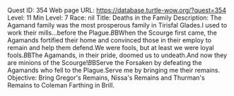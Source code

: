 Quest ID: 354
Web page URL: https://database.turtle-wow.org/?quest=354
Level: 11
Min Level: 7
Race: nil
Title: Deaths in the Family
Description: The Agamand family was the most prosperous family in Tirisfal Glades.I used to work their mills...before the Plague.$B$BWhen the Scourge first came, the Agamands fortified their home and convinced those in their employ to remain and help them defend.We were fools, but at least we were loyal fools.$B$BThe Agamands, in their pride, doomed us to undeath.And now they are minions of the Scourge!$B$BServe the Forsaken by defeating the Agamands who fell to the Plague.Serve me by bringing me their remains.
Objective: Bring Gregor's Remains, Nissa's Remains and Thurman's Remains to Coleman Farthing in Brill.
